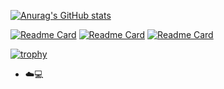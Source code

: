 [![Anurag's GitHub stats](https://github-readme-stats.vercel.app/api?username=ankushshinde755&show=reviews,discussions_started,discussions_answered,prs_merged&show_icons=true&theme=chartreuse-dark)](https://github.com/anuraghazra/github-readme-stats)

[![Readme Card](https://github-readme-stats.vercel.app/api/pin/?username=ankushshinde755&repo=github-profile-achievements)](https://github.com/ankushshinde755/github-profile-achievements)
[![Readme Card](https://github-readme-stats.vercel.app/api/pin/?username=ankushshinde755&repo=ankushshinde755)](https://github.com/ankushshinde755/ankushshinde755)
[![Readme Card](https://github-readme-stats.vercel.app/api/pin/?username=ankushshinde755&repo=ops-runbook-marketing)](https://github.com/ankushshinde755/ops-runbook-marketing)


[![trophy](https://github-profile-trophy.vercel.app/?username=ankushshinde755&theme=onedark)](https://github.com/ryo-ma/github-profile-trophy)

- ☁️💻 



<!---
ankushshinde755/ankushshinde755 is a ✨ special ✨ repository because its `README.md` (this file) appears on your GitHub profile.
You can click the Preview link to take a look at your changes.
--->
